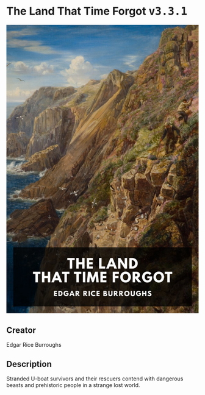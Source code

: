 
# The Land That Time Forgot <kbd>v3.3.1</kbd>

<center>
  <img src="./cover-1024.jpg"/>
</center>

## Creator
Edgar Rice Burroughs

## Description
Stranded U-boat survivors and their rescuers contend with dangerous beasts and prehistoric people in a strange lost world.
